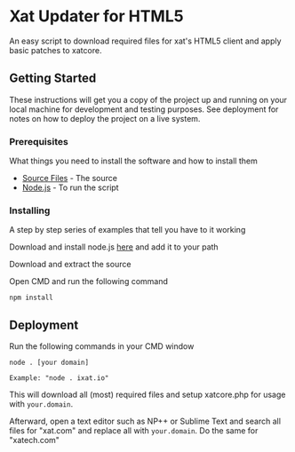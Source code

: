 # Xat Updater for HTML5

An easy script to download required files for xat's HTML5 client and apply basic patches to xatcore.

## Getting Started

These instructions will get you a copy of the project up and running on your local machine for development and testing purposes. See deployment for notes on how to deploy the project on a live system.

### Prerequisites

What things you need to install the software and how to install them

* [Source Files](https://github.com/austinh115/xat-html5/archive/master.zip) - The source
* [Node.js](https://nodejs.org/en/) - To run the script

### Installing

A step by step series of examples that tell you have to it working

Download and install node.js [here](https://nodejs.org/en/download/) and add it to your path

Download and extract the source

Open CMD and run the following command

```
npm install
```

## Deployment

Run the following commands in your CMD window

```
node . [your domain]

Example: "node . ixat.io"
```

This will download all (most) required files and setup xatcore.php for usage with `your.domain`.

Afterward, open a text editor such as NP++ or Sublime Text and search all files for "xat.com" and replace all with `your.domain`.
Do the same for "xatech.com"
